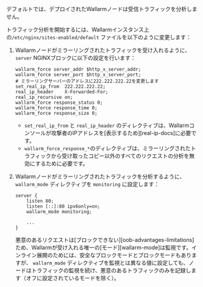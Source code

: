 デフォルトでは、デプロイされたWallarmノードは受信トラフィックを分析しません。

トラフィック分析を開始するには、Wallarmインスタンス上の`/etc/nginx/sites-enabled/default` ファイルを以下のように変更します：

1. Wallarmノードがミラーリングされたトラフィックを受け入れるように、`server` NGINXブロックに以下の設定を行います：

    ```
    wallarm_force server_addr $http_x_server_addr;
    wallarm_force server_port $http_x_server_port;
    # ミラーリングサーバーのアドレスに222.222.222.22を変更します
    set_real_ip_from  222.222.222.22;
    real_ip_header    X-Forwarded-For;
    real_ip_recursive on;
    wallarm_force response_status 0;
    wallarm_force response_time 0;
    wallarm_force response_size 0;
    ```

    * `set_real_ip_from` と `real_ip_header` のディレクティブは、Wallarmコンソールが攻撃者のIPアドレスを[表示するため][real-ip-docs]に必要です。
    * `wallarm_force_response_*`のディレクティブは、ミラーリングされたトラフィックから受け取ったコピー以外のすべてのリクエストの分析を無効にするために必要です。
1. Wallarmノードがミラーリングされたトラフィックを分析するように、`wallarm_mode` ディレクティブを `monitoring` に設定します：

    ```
    server {
        listen 80;
        listen [::]:80 ipv6only=on;
        wallarm_mode monitoring;

        ...
    }
    ```

    悪意のあるリクエストは[ブロックできない][oob-advantages-limitations]ため、Wallarmが受け入れる唯一の[モード][wallarm-mode]は監視です。インライン展開のためには、安全なブロックモードとブロックモードもありますが、 `wallarm_mode` ディレクティブを監視とは異なる値に設定しても、ノードはトラフィックの監視を続け、悪意のあるトラフィックのみを記録します（オフに設定されているモードを除く）。